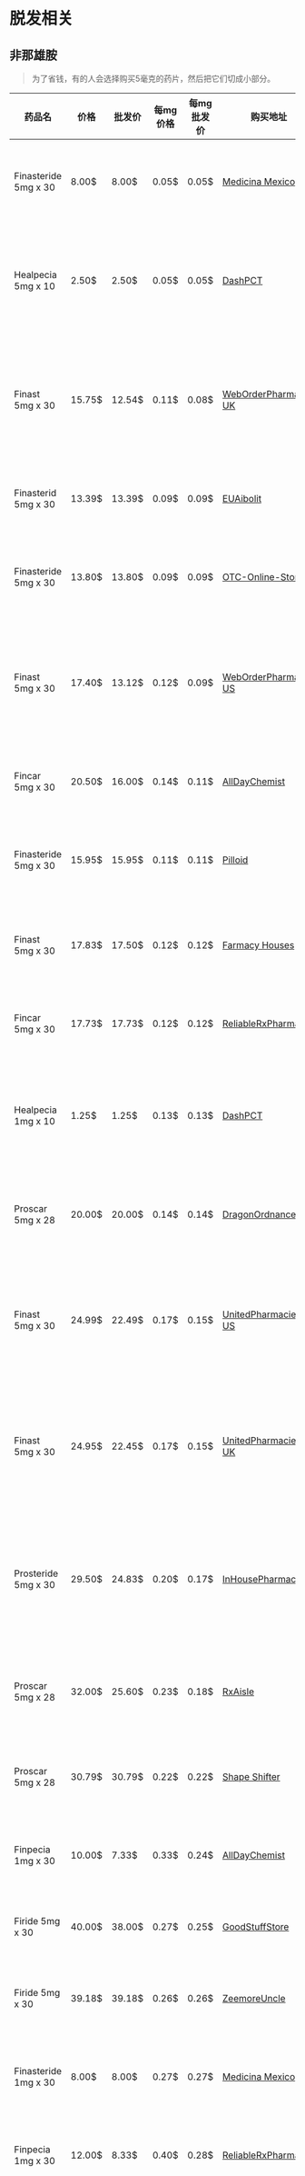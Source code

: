 # 脱发相关

## 非那雄胺

> 为了省钱，有的人会选择购买5毫克的药片，然后把它们切成小部分。

| 药品名 | 价格 | 批发价 | 每mg价格 | 每mg批发价 | 购买地址 | 快递 | 备注 |
| --- | --- | --- | --- | --- | --- | --- | --- |
| Finasteride 5mg x 30 | 8.00$ | 8.00$ | 0.05$ | 0.05$ | [Medicina Mexico](https://www.meds.com.mx/product_info.php/products_id/1571) | 由墨西哥发货 |     |
| Healpecia 5mg x 10 | 2.50$ | 2.50$ | 0.05$ | 0.05$ | [DashPCT](https://dashpct.com/goods?code=11701119154) | 由印度/新加坡发货 |     |
| Finast 5mg x 30 | 15.75$ | 12.54$ | 0.11$ | 0.08$ | [WebOrderPharmacy-UK](https://www.weborderpharmacy-uk.md/Finast-Finasteride-5mg-30-Tablets.html) | 仅由印度运送至英国 |     |
| Finasterid 5mg x 30 | 13.39$ | 13.39$ | 0.09$ | 0.09$ | [EUAibolit](https://euaibolit.com/product/finasteridum-bluefish-5-mg-tabletki-powlekane-30/) | 由欧盟发货 |     |
| Finasteride 5mg x 30 | 13.80$ | 13.80$ | 0.09$ | 0.09$ | [OTC-Online-Store](https://otc-online-store.com/finasteride-tablets-buy-online) | 由俄罗斯发货 |     |
| Finast 5mg x 30 | 17.40$ | 13.12$ | 0.12$ | 0.09$ | [WebOrderPharmacy-US](https://www.weborderpharmacy.md/Finast-Finasteride-5mg-30-Tablets.html) | 仅由印度运送至美国 |     |
| Fincar 5mg x 30 | 20.50$ | 16.00$ | 0.14$ | 0.11$ | [AllDayChemist](https://www.alldaychemist.com/fincar-5mg.html) | 由印度发货 |     |
| Finasteride 5mg x 30 | 15.95$ | 15.95$ | 0.11$ | 0.11$ | [Pilloid](https://pilloid.com/4412-buy-finast-pills-5mg-30.html) | 由俄罗斯发货 |     |
| Finast 5mg x 30 | 17.83$ | 17.50$ | 0.12$ | 0.12$ | [Farmacy Houses](https://farmacy-houses.com/genito-urinary-system/finast) | 由俄罗斯发货 |     |
| Fincar 5mg x 30 | 17.73$ | 17.73$ | 0.12$ | 0.12$ | [ReliableRxPharmacy](https://www.reliablerxpharmacy.com/fincar-5mg.html?mw_aref=dbf2efbbc82f362b11c364106e79beaa) | 由印度发货 |     |
| Healpecia 1mg x 10 | 1.25$ | 1.25$ | 0.13$ | 0.13$ | [DashPCT](https://dashpct.com/goods?code=11001518653) | 由印度/新加坡发货 |     |
| Proscar 5mg x 28 | 20.00$ | 20.00$ | 0.14$ | 0.14$ | [DragonOrdnance](https://www.dragonordnance.com/goods?code=12010206720) | 由土耳其发货 |     |
| Finast 5mg x 30 | 24.99$ | 22.49$ | 0.17$ | 0.15$ | [UnitedPharmacies-US](https://www.unitedpharmacies.md/Finast-Finasteride.html) | 仅由香港运送至美国 |     |
| Finast 5mg x 30 | 24.95$ | 22.45$ | 0.17$ | 0.15$ | [UnitedPharmacies-UK](https://unitedpharmacies-uk.md/Finast-Finasteride-5mg-30-Tablets-p-2214.html) | 仅由香港运送至英国 |     |
| Prosteride 5mg x 30 | 29.50$ | 24.83$ | 0.20$ | 0.17$ | [InHousePharmacy](https://www.inhousepharmacy.vu/p-2081-prosteride-tablets-5mg.aspx) | 由瓦努阿图共和国发货 |     |
| Proscar 5mg x 28 | 32.00$ | 25.60$ | 0.23$ | 0.18$ | [RxAisle](https://rxaisle.com/hormones/proscar/proscar-5-mg-finasteride-28-tablets) | 由土耳其发货 |     |
| Proscar 5mg x 28 | 30.79$ | 30.79$ | 0.22$ | 0.22$ | [Shape Shifter](https://sshifter.puzl.com/) | 由土耳其发货 |     |
| Finpecia 1mg x 30 | 10.00$ | 7.33$ | 0.33$ | 0.24$ | [AllDayChemist](https://www.alldaychemist.com/finpecia-1mg.html) | 由印度发货 |     |
| Firide 5mg x 30 | 40.00$ | 38.00$ | 0.27$ | 0.25$ | [GoodStuffStore](https://www.goodstuffstore.net/store/search?keywords=firide) | 由泰国发货 |     |
| Firide 5mg x 30 | 39.18$ | 39.18$ | 0.26$ | 0.26$ | [ZeemoreUncle](https://www.zeemoreuncle.com/?product=firide-5mg-treatment-of-male-hair-loss-30-tablets) | 由泰国发货 |     |
| Finasteride 1mg x 30 | 8.00$ | 8.00$ | 0.27$ | 0.27$ | [Medicina Mexico](https://www.meds.com.mx/product_info.php/products_id/3054) | 由墨西哥发货 |     |
| Finpecia 1mg x 30 | 12.00$ | 8.33$ | 0.40$ | 0.28$ | [ReliableRxPharmacy](https://www.reliablerxpharmacy.com/finpecia-1mg.html?mw_aref=dbf2efbbc82f362b11c364106e79beaa) | 由印度发货 |     |
| Finast 1mg x 30 | 14.20$ | 9.52$ | 0.47$ | 0.32$ | [WebOrderPharmacy-US](https://www.weborderpharmacy.md/Finax-Finasteride-1mg-30-Tablets.html) | 仅由印度运送至美国 |     |
| Finasteride 5mg x 28 | 51.11$ | 51.11$ | 0.37$ | 0.37$ | [PharmaOnline](https://pharmaonline.tv/en/product_info.php?info=p157_finasterida-5-mg.html) | 由欧盟发货 |     |
| Finalo 1mg x 10 | 4.42$ | 3.85$ | 0.44$ | 0.39$ | [UnitedPharmacies-UK](https://unitedpharmacies-uk.md/Finalo-Finasteride-1mg-10-Tablets-p-2213.html) | 仅由香港运送至英国 |     |
| Finpecia 1mg x 10 | 7.42$ | 3.82$ | 0.74$ | 0.39$ | [WebOrderPharmacy-UK](https://www.weborderpharmacy-uk.md/Finpecia-Finasteride-1mg-10-Tablets.html) | 仅由印度运送至英国 |     |
| Finpecia 1mg x 10 | 4.65$ | 4.19$ | 0.47$ | 0.42$ | [UnitedPharmacies-US](https://www.unitedpharmacies.md/Finpecia-Finasteride.html) | 仅由香港运送至美国 |     |
| Finpecia 1mg x 30 | 28.75$ | 19.00$ | 0.96$ | 0.63$ | [InHousePharmacy](https://www.inhousepharmacy.vu/p-179-finpecia-tablets-1mg.aspx) | 由瓦努阿图共和国发货 |     |
| Proscar 5mg x 30 | 99.95$ | 99.95$ | 0.67$ | 0.67$ | [Amazing4Health](https://amazing4health.com/product/proscar-5mg/) | 由泰国发货 |     |
| Finasterid 1mg x 28 | 29.60$ | 29.60$ | 1.06$ | 1.06$ | [EUAibolit](https://euaibolit.com/product/finahit-1-mg-tablets-28/) | 由欧盟发货 |     |
| Firide 1mg x 30 | 34.16$ | 34.16$ | 1.14$ | 1.14$ | [ZeemoreUncle](https://www.zeemoreuncle.com/?product=firide-1mg-treatment-of-male-hair-loss-30-tablets) | 由泰国发货 |     |
| Firide 1mg x 30 | 38.00$ | 36.50$ | 1.27$ | 1.22$ | [GoodStuffStore](https://www.goodstuffstore.net/store/search?keywords=firide) | 由泰国发货 |     |
| Propecia 1mg x 28 | 87.85$ | 87.85$ | 3.14$ | 3.14$ | [Amazing4Health](https://amazing4health.com/product/propecia-1mg/) | 由泰国发货 |     |

## 度他雄胺

| 药品名 | 价格 | 批发价 | 每0.5mg价格 | 每0.5mg批发价 | 购买地址 | 快递 | 备注 |
| --- | --- | --- | --- | --- | --- | --- | --- |
| Dutanol 0.5mg x 10 | 2.75$ | 2.75$ | 0.28$ | 0.28$ | [DashPCT](https://dashpct.com/goods?code=11501022601) | 由印度/新加坡发货 |     |
| Dutasteride 1mg x 30 | 21.00$ | 21.00$ | 0.35$ | 0.35$ | [OtokonokoPharma](https://otokonokopharma.com/product/dutasteride/) | 由巴西发货 |     |
| Veltride 0.5mg x 10 | 8.60$ | 6.87$ | 0.86$ | 0.69$ | [WebOrderPharmacy-UK](https://www.weborderpharmacy-uk.md/Veltride-Dutasteride-0.5mg-10-Tablets.html) | 仅由印度运送至英国 |     |
| Veltride 0.5mg x 10 | 8.80$ | 7.04$ | 0.88$ | 0.70$ | [WebOrderPharmacy-US](https://www.weborderpharmacy.md/Veltride-Dutasteride-0.5mg-10-Tablets.html) | 仅由印度运送至美国 |     |
| Dutas 0.5mg x 30 | 26.50$ | 22.17$ | 0.88$ | 0.74$ | [AllDayChemist](https://www.alldaychemist.com/dutas-0-5-mg.html) | 由印度发货 |     |
| Dutas 0.5mg x 30 | 25.23$ | 25.23$ | 0.84$ | 0.84$ | [ReliableRxPharmacy](https://www.reliablerxpharmacy.com/dutas-0-5-mg.html?mw_aref=dbf2efbbc82f362b11c364106e79beaa) | 由印度发货 |     |
| Veltride 0.5mg x 10 | 9.54$ | 8.58$ | 0.96$ | 0.86$ | [UnitedPharmacies-UK](https://unitedpharmacies-uk.md/Veltride-Dutasteride-05mg-10-Tablets-p-922.html) | 仅由香港运送至英国 |     |
| Dutas 0.5mg x 30 | 31.02$ | 27.92$ | 1.03$ | 0.93$ | [UnitedPharmacies-US](https://www.unitedpharmacies.md/Dutas-Dutasteride.html) | 仅由香港运送至美国 |     |
| Avodart 0.5mg x 30 | 42.00$ | 29.33$ | 1.40$ | 0.98$ | [InHousePharmacy](https://www.inhousepharmacy.vu/p-1906-avodart-capsules.aspx) | 由瓦努阿图共和国发货 |     |
| Avodart 0.5mg x 30 | 38.00$ | 30.40$ | 1.27$ | 1.01$ | [RxAisle](https://rxaisle.com/hormones/avodart/avodart-dutasteride-05-mg-30-soft-capsules) | 由土耳其发货 |     |
| Avodart 0.5mg x 30 | 30.79$ | 30.79$ | 1.03$ | 1.03$ | [Shape Shifter](https://sshifter.puzl.com/) | 由土耳其发货 |     |
| Avodart 0.5mg x 30 | 48.30$ | 31.43$ | 1.61$ | 1.05$ | [OTC-Online-Store](https://otc-online-store.com/avodart-dutasteride-buy-online) | 由俄罗斯发货 |     |
| Findarts 0.5mg x 30 | 39.43$ | 39.43$ | 1.31$ | 1.31$ | [EUAibolit](https://euaibolit.com/product/findarts-0-5-mg-capsules-30/) | 由欧盟发货 |     |
| Avodart 0.5mg x 30 | 40.00$ | 40.00$ | 1.33$ | 1.33$ | [DragonOrdnance](https://www.dragonordnance.com/goods?code=02314747616) | 由土耳其发货 |     |
| Avodart 0.5mg x 30 | 56.24$ | 56.24$ | 1.88$ | 1.88$ | [PharmaOnline](https://pharmaonline.tv/en/product_info.php?info=p125_avidart--avodart--0-5-mg-dutasteride.html) | 由欧盟发货 |     |
| Avodart 0.5mg x 30 | 69.16$ | 63.09$ | 2.31$ | 2.10$ | [ZeemoreUncle](https://www.zeemoreuncle.com/?s=dutasteride) | 由泰国发货 |     |